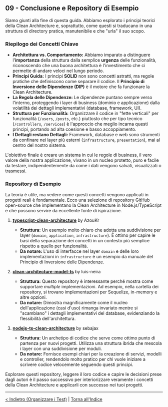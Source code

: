 ## 09 - Conclusione e Repository di Esempio

Siamo giunti alla fine di questa guida. Abbiamo esplorato i principi teorici della Clean Architecture e, soprattutto, come questi si traducano in una struttura di directory pratica, manutenibile e che "urla" il suo scopo.

### Riepilogo dei Concetti Chiave

*   **Architettura vs. Comportamento:** Abbiamo imparato a distinguere l'**importanza** della struttura dalla semplice **urgenza** delle funzionalità, riconoscendo che una buona architettura è l'investimento che ci permette di andare veloci nel lungo periodo.
*   **Principi Guida:** I principi **SOLID** non sono concetti astratti, ma regole pratiche che definiscono come separare il codice. Il **Principio di Inversione delle Dipendenze (DIP)** è il motore che fa funzionare la Clean Architecture.
*   **La Regola delle Dipendenze:** Le dipendenze puntano sempre verso l'interno, proteggendo i layer di business (dominio e applicazione) dalla volatilità dei dettagli implementativi (database, framework, UI).
*   **Struttura per Funzionalità:** Organizzare il codice in "fette verticali" per funzionalità (`/users`, `/posts`, etc.) piuttosto che per tipo tecnico (`/controllers`, `/services`) è l'approccio che meglio incarna questi principi, portando ad alta coesione e basso accoppiamento.
*   **I Dettagli restano Dettagli:** Framework, database e web sono strumenti da confinare nei layer più esterni (`infrastructure`, `presentation`), mai al centro del nostro sistema.

L'obiettivo finale è creare un sistema in cui le regole di business, il vero valore della nostra applicazione, vivano in un nucleo protetto, puro e facile da testare, indipendentemente da come i dati vengono salvati, visualizzati o trasmessi.

### Repository di Esempio

La teoria è utile, ma vedere come questi concetti vengono applicati in progetti reali è fondamentale. Ecco una selezione di repository GitHub open-source che implementano la Clean Architecture in Node.js/TypeScript e che possono servire da eccellente fonte di ispirazione.

1.  **[typescript-clean-architecture](https://github.com/AzouKr/typescript-clean-architecture)** by AzouKr
    *   **Struttura:** Un esempio molto chiaro che adotta una suddivisione per layer (`domain`, `application`, `infrastructure`). È ottimo per capire le basi della separazione dei concetti in un contesto più semplice rispetto a quello per funzionalità.
    *   **Da notare:** L'uso di interfacce nel layer `domain` e delle loro implementazioni in `infrastructure` è un esempio da manuale del Principio di Inversione delle Dipendenze.

2.  **[clean-architecture-model-ts](https://github.com/luis-neira/clean-architecture-model-ts)** by luis-neira
    *   **Struttura:** Questo repository è interessante perché mostra come supportare *multiple* implementazioni. Ad esempio, nella cartella dei repository, si trovano implementazioni per Sequelize, in-memory e altre opzioni. 
    *   **Da notare:** Dimostra magnificamente come il nucleo dell'applicazione (casi d'uso) rimanga invariato mentre si "scambiano" i dettagli implementativi del database, evidenziando la flessibilità dell'architettura.

3.  **[nodejs-ts-clean-architecture](https://github.com/sebajax/nodejs-ts-clean-architecture)** by sebajax
    *   **Struttura:** Un archetipo di codice che serve come ottimo punto di partenza per nuovi progetti. Utilizza una struttura ibrida che mescola i layer con una suddivisione per moduli.
    *   **Da notare:** Fornisce esempi chiari per la creazione di servizi, modelli e controller, rendendolo molto pratico per chi vuole iniziare a scrivere codice velocemente seguendo questi principi.

Esplorare questi repository, leggere il loro codice e capire le decisioni prese dagli autori è il passo successivo per interiorizzare veramente i concetti della Clean Architecture e applicarli con successo nei tuoi progetti.

---

[< Indietro (Organizzare i Test)](./08-organizzare-i-test.md) | [Torna all'Indice](./index.md)
